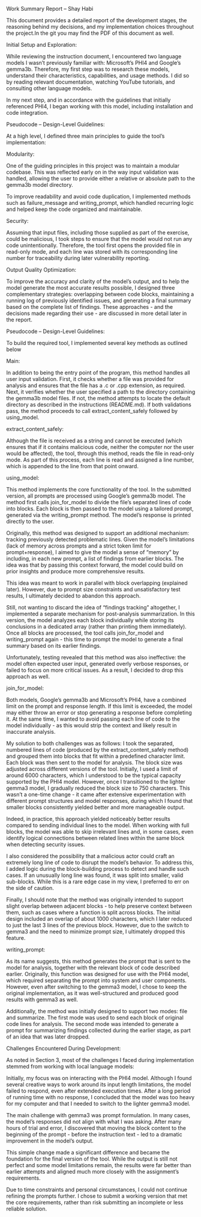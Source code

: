 Work Summary Report – Shay Habi

This document provides a detailed report of the development stages, the reasoning behind my decisions, and my implementation choices throughout the project.In the git you may find the PDF of this document as well.

Initial Setup and Exploration:

While reviewing the instruction document, I encountered two language models I wasn’t previously familiar with: Microsoft’s PHI4 and Google’s gemma3b. Therefore, my first step was to research these models, understand their characteristics, capabilities, and usage methods. I did so by reading relevant documentation, watching YouTube tutorials, and consulting other language models.

In my next step, and in accordance with the guidelines that initially referenced PHI4, I began working with this model, including installation and code integration.



Pseudocode – Design-Level Guidelines:

At a high level, I defined three main principles to guide the tool’s implementation:

Modularity:

One of the guiding principles in this project was to maintain a modular codebase. This was reflected early on in the way input validation was handled, allowing the user to provide either a relative or absolute path to the gemma3b model directory.

To improve readability and avoid code duplication, I implemented methods such as failure\_message and writing\_prompt, which handled recurring logic and helped keep the code organized and maintainable.

Security:

Assuming that input files, including those supplied as part of the exercise, could be malicious, I took steps to ensure that the model would not run any code unintentionally. Therefore, the tool first opens the provided file in read-only mode, and each line was stored with its corresponding line number for traceability during later vulnerability reporting.

Output Quality Optimization:

To improve the accuracy and clarity of the model’s output, and to help the model generate the most accurate results possible, I designed three complementary strategies: overlapping between code blocks, maintaining a running log of previously identified issues, and generating a final summary based on the complete list of findings. These approaches - and the decisions made regarding their use - are discussed in more detail later in the report.





Pseudocode – Design-Level Guidelines:

To build the required tool, I implemented several key methods as outlined below

Main:

In addition to being the entry point of the program, this method handles all user input validation. First, it checks whether a file was provided for analysis and ensures that the file has a .c or .cpp extension, as required. Next, it verifies whether the user specified a path to the directory containing the gemma3b model files. If not, the method attempts to locate the default directory as described in the instructions (README.md). If both validations pass, the method proceeds to call extract\_content\_safely followed by using\_model.



extract\_content\_safely:

Although the file is received as a string and cannot be executed (which ensures that if it contains malicious code, neither the computer nor the user would be affected), the tool, through this method, reads the file in read-only mode. As part of this process, each line is read and assigned a line number, which is appended to the line from that point onward.



using\_model:

This method implements the core functionality of the tool. In the submitted version, all prompts are processed using Google’s gemma3b model. The method first calls join\_for\_model to divide the file’s separated lines of code into blocks. Each block is then passed to the model using a tailored prompt, generated via the writing\_prompt method. The model’s response is printed directly to the user.



Originally, this method was designed to support an additional mechanism: tracking previously detected problematic lines. Given the model’s limitations (lack of memory across prompts and a strict token limit for prompt+response), I aimed to give the model a sense of “memory” by including, in each new prompt, a list of findings from earlier blocks. The idea was that by passing this context forward, the model could build on prior insights and produce more comprehensive results.



This idea was meant to work in parallel with block overlapping (explained later). However, due to prompt size constraints and unsatisfactory test results, I ultimately decided to abandon this approach.



Still, not wanting to discard the idea of “findings tracking” altogether, I implemented a separate mechanism for post-analysis summarization. In this version, the model analyzes each block individually while storing its conclusions in a dedicated array (rather than printing them immediately). Once all blocks are processed, the tool calls join\_for\_model and writing\_prompt again - this time to prompt the model to generate a final summary based on its earlier findings.

Unfortunately, testing revealed that this method was also ineffective: the model often expected user input, generated overly verbose responses, or failed to focus on more critical issues. As a result, I decided to drop this approach as well.



join\_for\_model:

Both models, Google’s gemma3b and Microsoft’s PHI4, have a combined limit on the prompt and response length. If this limit is exceeded, the model may either throw an error or stop generating a response before completing it. At the same time, I wanted to avoid passing each line of code to the model individually - as this would strip the context and likely result in inaccurate analysis.

My solution to both challenges was as follows: I took the separated, numbered lines of code (produced by the extract\_content\_safely method) and grouped them into blocks that fit within a predefined character limit. Each block was then sent to the model for analysis. The block size was adjusted across different versions of the tool. Initially, I used a limit of around 6000 characters, which I understood to be the typical capacity supported by the PHI4 model. However, once I transitioned to the lighter gemma3 model, I gradually reduced the block size to 750 characters. This wasn’t a one-time change - it came after extensive experimentation with different prompt structures and model responses, during which I found that smaller blocks consistently yielded better and more manageable output.

Indeed, in practice, this approach yielded noticeably better results compared to sending individual lines to the model. When working with full blocks, the model was able to skip irrelevant lines and, in some cases, even identify logical connections between related lines within the same block when detecting security issues.

I also considered the possibility that a malicious actor could craft an extremely long line of code to disrupt the model’s behavior. To address this, I added logic during the block-building process to detect and handle such cases. If an unusually long line was found, it was split into smaller, valid sub-blocks. While this is a rare edge case in my view, I preferred to err on the side of caution.

Finally, I should note that the method was originally intended to support slight overlap between adjacent blocks - to help preserve context between them, such as cases where a function is split across blocks. The initial design included an overlap of about 1000 characters, which I later reduced to just the last 3 lines of the previous block. However, due to the switch to gemma3 and the need to minimize prompt size, I ultimately dropped this feature.



writing\_prompt:

As its name suggests, this method generates the prompt that is sent to the model for analysis, together with the relevant block of code described earlier. Originally, this function was designed for use with the PHI4 model, which required separating the prompt into system and user components. However, even after switching to the gemma3 model, I chose to keep the original implementation, as it was well-structured and produced good results with gemma3 as well.

Additionally, the method was initially designed to support two modes: file and summarize. The first mode was used to send each block of original code lines for analysis. The second mode was intended to generate a prompt for summarizing findings collected during the earlier stage, as part of an idea that was later dropped.



Challenges Encountered During Development:

As noted in Section 3, most of the challenges I faced during implementation stemmed from working with local language models:

Initially, my focus was on interacting with the PHI4 model. Although I found several creative ways to work around its input length limitations, the model failed to respond, even after extended execution times. After a long period of running time with no response, I concluded that the model was too heavy for my computer and that I needed to switch to the lighter gemma3 model.

The main challenge with gemma3 was prompt formulation. In many cases, the model’s responses did not align with what I was asking. After many hours of trial and error, I discovered that moving the block content to the beginning of the prompt - before the instruction text - led to a dramatic improvement in the model’s output.

This simple change made a significant difference and became the foundation for the final version of the tool. While the output is still not perfect and some model limitations remain, the results were far better than earlier attempts and aligned much more closely with the assignment’s requirements.

Due to time constraints and personal circumstances, I could not continue refining the prompts further. I chose to submit a working version that met the core requirements, rather than risk submitting an incomplete or less reliable solution.



